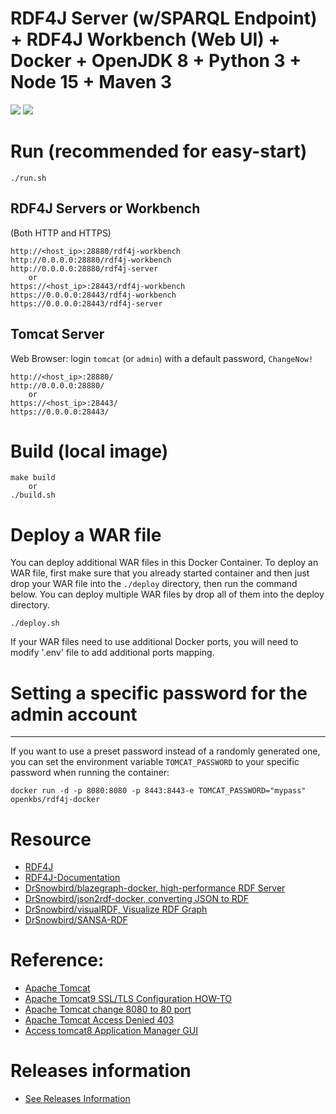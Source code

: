 # RDF4J Server (w/SPARQL Endpoint) + RDF4J Workbench (Web UI) + Docker + OpenJDK 8 + Python 3 + Node 15 + Maven 3
[![](https://images.microbadger.com/badges/image/openkbs/rdf4j-docker.svg)](https://microbadger.com/images/openkbs/rdf4j-docker "Get your own image badge on microbadger.com") [![](https://images.microbadger.com/badges/version/openkbs/rdf4j-docker.svg)](https://microbadger.com/images/openkbs/rdf4j-docker "Get your own version badge on microbadger.com")

# Run (recommended for easy-start)

```
./run.sh
```
## RDF4J Servers or Workbench
(Both HTTP and HTTPS)
```
http://<host_ip>:28880/rdf4j-workbench
http://0.0.0.0:28880/rdf4j-workbench
http://0.0.0.0:28880/rdf4j-server
    or
https://<host_ip>:28443/rdf4j-workbench
https://0.0.0.0:28443/rdf4j-workbench
https://0.0.0.0:28443/rdf4j-server
```
## Tomcat Server
Web Browser: login `tomcat` (or `admin`) with a default password, `ChangeNow!`
```
http://<host_ip>:28880/
http://0.0.0.0:28880/
    or
https://<host_ip>:28443/
https://0.0.0.0:28443/
```

# Build (local image)
```
make build
    or
./build.sh
```

# Deploy a WAR file
You can deploy additional WAR files in this Docker Container.
To deploy an WAR file, first make sure that you already started container and then just drop your WAR file into the `./deploy` directory, then run the command below. You can deploy multiple WAR files by drop all of them into the deploy directory.
```
./deploy.sh
```

If your WAR files need to use additional Docker ports, you will need to modify '.env' file to add additional ports mapping.

# Setting a specific password for the admin account
-------------------------------------------------

If you want to use a preset password instead of a randomly generated one, you can
set the environment variable `TOMCAT_PASSWORD` to your specific password when running the container:
```
docker run -d -p 8080:8080 -p 8443:8443-e TOMCAT_PASSWORD="mypass" openkbs/rdf4j-docker
```

# Resource
* [RDF4J](https://rdf4j.org/)
* [RDF4J-Documentation](https://rdf4j.org/documentation/)
* [DrSnowbird/blazegraph-docker, high-performance RDF Server](https://github.com/DrSnowbird/blazegraph-docker)
* [DrSnowbird/json2rdf-docker, converting JSON to RDF](https://github.com/DrSnowbird/json2rdf-docker)
* [DrSnowbird/visualRDF, Visualize RDF Graph](https://github.com/DrSnowbird/visualRDF)
* [DrSnowbird/SANSA-RDF](https://github.com/DrSnowbird/SANSA-RDF)

# Reference: 
* [Apache Tomcat](https://tomcat.apache.org/)
* [Apache Tomcat9 SSL/TLS Configuration HOW-TO](https://tomcat.apache.org/tomcat-9.0-doc/ssl-howto.html)
* [Apache Tomcat change 8080 to 80 port](https://www.baeldung.com/tomcat-change-port)
* [Apache Tomcat Access Denied 403](https://itpeopleblog.wordpress.com/2018/03/19/access-tomcat8-application-manager-gui/)
* [Access tomcat8 Application Manager GUI](https://itpeopleblog.wordpress.com/2018/03/19/access-tomcat8-application-manager-gui/)

# Releases information
* [See Releases Information](https://github.com/DrSnowbird/jdk-mvn-py3#releases-information)
